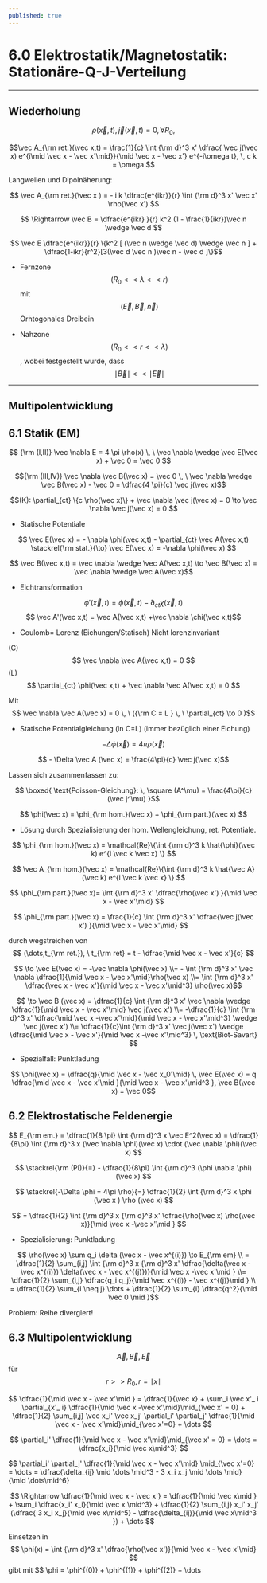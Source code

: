 ```yaml
---
published: true
---
```

# 6.0 Elektrostatik/Magnetostatik: Stationäre-Q-J-Verteilung

---
## Wiederholung

$$ \rho(\vec x,t), \vec j(\vec x,t) = 0 , \, \forall R_0, $$

$$\vec A_{\rm ret.}(\vec x,t) = \frac{1}{c} \int {\rm d}^3 x' \dfrac{ \vec j(\vec x) e^{i\mid \vec x - \vec x'\mid}}{\mid \vec x - \vec x'} e^{-i\omega t}, \, c k = \omega $$

Langwellen und Dipolnäherung:

$$ \vec A_{\rm ret.}(\vec x ) = - i k \dfrac{e^{ikr}}{r} \int {\rm d}^3 x' \vec x' \rho(\vec x') $$

$$ \Rightarrow \vec B = \dfrac{e^{ikr} }{r} k^2 (1 - \frac{1}{ikr})\vec n \wedge \vec d $$

$$ \vec E \dfrac{e^{ikr}}{r} \{k^2 [ (\vec n \wedge \vec d) \wedge \vec n ] + \dfrac{1-ikr}{r^2}[3(\vec d \vec n )\vec n - \vec d ]\}$$

- Fernzone $$ (R_0 << \lambda << r) $$ mit $$ (\vec E,\vec B,\vec n) $$ Orhtogonales Dreibein

- Nahzone $$ (R_0 << r << \lambda) $$, wobei festgestellt wurde, dass $$ \mid \vec B\mid << \mid \vec E\mid $$ 

---

## Multipolentwicklung

## 6.1 Statik (EM)

$$ {\rm (I,II)} \vec \nabla E = 4 \pi \rho(x) \, \ \vec \nabla \wedge \vec E(\vec x) + \vec 0 = \vec 0 $$

$${\rm (III,IV)} \vec \nabla \vec B(\vec x) = \vec 0 \, \ \vec \nabla \wedge \vec B(\vec x) - \vec 0 = \dfrac{4 \pi}{c} \vec j(\vec x)$$

$$(K): \partial_{ct} \{c \rho(\vec x)\} + \vec \nabla \vec j(\vec x) = 0 \to \vec \nabla \vec j(\vec x) = 0 $$

- Statische Potentiale

$$ \vec E(\vec x) =  - \nabla \phi(\vec x,t) - \partial_{ct} \vec A(\vec x,t) \stackrel{\rm stat.}{\to} \vec E(\vec x) = -\nabla \phi(\vec x) $$

$$ \vec B(\vec x,t) = \vec \nabla \wedge \vec A(\vec x,t) \to \vec B(\vec x) = \vec \nabla \wedge \vec A(\vec x)$$

- Eichtransformation

$$ \phi'(\vec x,t) = \phi(\vec x,t) - \partial_{ct} \chi(\vec x,t) $$
$$ \vec A'(\vec x,t) = \vec A(\vec x,t) +\vec \nabla \chi(\vec x,t)$$

- Coulomb= Lorenz (Eichungen/Statisch) Nicht lorenzinvariant

(C) $$ \vec \nabla \vec A(\vec x,t)  = 0 $$
(L) $$ \partial_{ct} \phi(\vec x,t) + \vec \nabla \vec A(\vec x,t) = 0 $$

Mit $$ \vec \nabla \vec A(\vec x) = 0 \, \ ({\rm C = L } \, \ \partial_{ct} \to 0 )$$

- Statische Potentialgleichung (in C=L) (immer bezüglich einer Eichung)

$$ - \Delta \phi(\vec x) = 4 \pi \rho(\vec x) $$

$$ - \Delta \vec A (\vec x) = \frac{4\pi}{c} \vec j(\vec x)$$

Lassen sich zusammenfassen zu:

$$ \boxed{ \text{Poisson-Gleichung}: \,  \square (A^\mu) = \frac{4\pi}{c} (\vec j^\mu) }$$ 

$$ \phi(\vec x) = \phi_{\rm hom.}(\vec x) + \phi_{\rm part.}(\vec x) $$

- Lösung durch Spezialisierung der hom. Wellengleichung, ret. Potentiale.

$$ \phi_{\rm hom.}(\vec x) = \mathcal{Re}\{\int {\rm d}^3 k \hat{\phi}(\vec k) e^{i \vec k \vec x} \} $$

$$ \vec A_{\rm hom.}(\vec x) = \mathcal{Re}\{\int {\rm d}^3 k \hat{\vec A}(\vec k) e^{i \vec k \vec x} \} $$

$$ \phi_{\rm part.}(\vec x)=  \int {\rm d}^3 x' \dfrac{\rho(\vec x') }{\mid \vec x - \vec x'\mid} $$

$$ \phi_{\rm part.}(\vec x) = \frac{1}{c} \int {\rm d}^3 x' \dfrac{\vec j(\vec x') }{\mid \vec x - \vec x'\mid} $$

durch wegstreichen von $$ (\dots,t_{\rm ret.}), \ t_{\rm ret} = t - \dfrac{\mid \vec x - \vec x'}{c} $$

$$ \to \vec E(\vec x) = -\vec \nabla \phi(\vec x) \\= - \int {\rm d}^3 x' \vec \nabla \dfrac{1}{\mid \vec x - \vec x'\mid}\rho(\vec x) \\= \int {\rm d}^3 x' \dfrac{\vec x - \vec x'}{\mid \vec x - \vec x'\mid^3} \rho(\vec x)$$

$$ \to \vec B (\vec x) = \dfrac{1}{c}  \int {\rm d}^3 x' \vec \nabla \wedge \dfrac{1}{\mid \vec x - \vec x'\mid} \vec j(\vec x') \\=   -\dfrac{1}{c} \int {\rm d}^3 x' \dfrac{\mid \vec x -\vec x'\mid}{\mid \vec x - \vec x'\mid^3} \wedge \vec j(\vec x') \\= \dfrac{1}{c}\int {\rm d}^3 x' \vec j(\vec x') \wedge \dfrac{\mid \vec x - \vec x'}{\mid \vec x -\vec x'\mid^3} \,  \text{Biot-Savart} $$

- Spezialfall: Punktladung

$$ \phi(\vec x) = \dfrac{q}{\mid \vec x - \vec x_0'\mid} \, \vec E(\vec x) = q \dfrac{\mid \vec x - \vec x'\mid }{\mid \vec x - \vec x'\mid^3 }, \vec B(\vec x) = \vec 0$$

## 6.2 Elektrostatische Feldenergie

$$ E_{\rm em.} = \dfrac{1}{8 \pi} \int {\rm d}^3 x \vec E^2(\vec x) = \dfrac{1}{8\pi} \int {\rm d}^3 x (\vec \nabla \phi)(\vec x) \cdot  (\vec \nabla \phi)(\vec x) $$

$$ \stackrel{\rm (PI)}{=} - \dfrac{1}{8\pi} \int {\rm d}^3 (\phi \nabla \phi)(\vec x) $$

$$ \stackrel{-\Delta \phi = 4\pi \rho}{=} \dfrac{1}{2} \int {\rm d}^3 x \phi (\vec x ) \rho (\vec x) $$

$$ = \dfrac{1}{2} \int {\rm d}^3 x {\rm d}^3 x' \dfrac{\rho(\vec x) \rho(\vec x)}{\mid \vec x -\vec x'\mid } $$

- Spezialisierung: Punktladung

$$ \rho(\vec x) \sum q_i \delta (\vec x - \vec x^{(i)}) \to E_{\rm em} \\ = \dfrac{1}{2} \sum_{i,j} \int {\rm d}^3 x {\rm d}^3 x' \dfrac{\delta(\vec x - \vec x^{(i)}) \delta(\vec x - \vec x^{(j)})}{\mid \vec x -\vec x'\mid } \\= \dfrac{1}{2} \sum_{i,j} \dfrac{q_i q_j}{\mid \vec x^{(i)} - \vec x^{(j)}\mid } \\ = \dfrac{1}{2} \sum_{i \neq j} \dots + \dfrac{1}{2} \sum_{i} \dfrac{q^2}{\mid \vec 0 \mid }$$

Problem: Reihe divergiert!

## 6.3 Multipolentwicklung

$$ \vec A, \vec B, \vec E$$ für $$ r >> R_0 , r = \mid x\mid $$

$$ \dfrac{1}{\mid \vec x - \vec x'\mid } = \dfrac{1}{\vec x} + \sum_i \vec x'_ i \partial_{x'_ i} \dfrac{1}{\mid \vec x -\vec x'\mid}\mid_{\vec x' = 0} + \dfrac{1}{2} \sum_{i,j} \vec x_i' \vec x_j' \partial_i' \partial_j' \dfrac{1}{\mid \vec x - \vec x'\mid}\mid_{\vec x'=0} + \dots $$

$$ \partial_i' \dfrac{1}{\mid \vec x - \vec x'\mid}\mid_{\vec x' = 0} = \dots = \dfrac{x_i}{\mid \vec x\mid^3} $$

$$ \partial_i' \partial_j' \dfrac{1}{\mid \vec x - \vec x'\mid} \mid_{\vec x'=0} = \dots = \dfrac{\delta_{ij} \mid \dots \mid^3 - 3 x_i x_j \mid \dots \mid}{\mid \dots\mid^6}

$$ \Rightarrow \dfrac{1}{\mid \vec x - \vec x'} = \dfrac{1}{\mid \vec x\mid } + \sum_i \dfrac{x_i' x_i}{\mid \vec x \mid^3} + \dfrac{1}{2} \sum_{i,j} x_i' x_j' (\dfrac{ 3 x_i x_j}{\mid \vec x\mid^5} - \dfrac{\delta_{ij}}{\mid \vec x\mid^3 }) + \dots $$

Einsetzen in $$ \phi(x) = \int {\rm d}^3 x' \dfrac{\rho(\vec x')}{\mid \vec x - \vec x'\mid} $$ gibt mit $$ \phi = \phi^{(0)} + \phi^{(1)} + \phi^{(2)} + \dots  